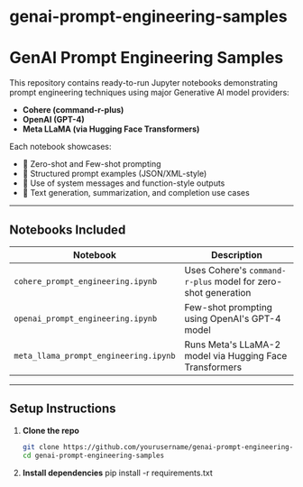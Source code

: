 # genai-prompt-engineering-samples
# GenAI Prompt Engineering Samples

This repository contains ready-to-run Jupyter notebooks demonstrating prompt engineering techniques using major Generative AI model providers:

- **Cohere (command-r-plus)**
- **OpenAI (GPT-4)**
- **Meta LLaMA (via Hugging Face Transformers)**

Each notebook showcases:
- 🔹 Zero-shot and Few-shot prompting
- 🔹 Structured prompt examples (JSON/XML-style)
- 🔹 Use of system messages and function-style outputs
- 🔹 Text generation, summarization, and completion use cases

---

## Notebooks Included

| Notebook | Description |
|----------|-------------|
| `cohere_prompt_engineering.ipynb` | Uses Cohere's `command-r-plus` model for zero-shot generation |
| `openai_prompt_engineering.ipynb` | Few-shot prompting using OpenAI's GPT-4 model |
| `meta_llama_prompt_engineering.ipynb` | Runs Meta's LLaMA-2 model via Hugging Face Transformers |

---

## Setup Instructions

1. **Clone the repo**  
   ```bash
   git clone https://github.com/yourusername/genai-prompt-engineering-samples.git
   cd genai-prompt-engineering-samples

2. **Install dependencies** 
pip install -r requirements.txt
   
